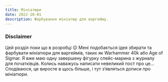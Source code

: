 ```yaml
---
title: Мініатюри
date: 2022-10-01
description: Фарбування мініатюр для варгейму.
---
```

### Disclaimer
Цей розділ поки що в розробці 😌 Мені подобається ідея збирати та фарбувати мініатюри для варгеймів, таких як Warhammer 40k або Age of Sigmar. Я вже маю одну завершену фігурку спейс-марина з журналу для початківців. Колись наважусь написати невеликий пост про це… Сподіваюся, це виросте в щось більше, і тут зʼявляться дописи про мініатюри.
